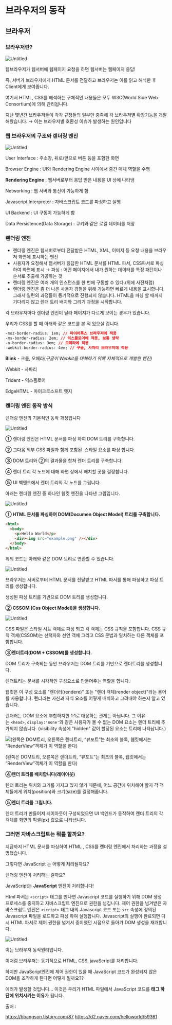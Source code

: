 # 브라우저의 동작

## 브라우저

### 브라우저란?

![Untitled](../../images/web/%EB%B8%8C%EB%9D%BC%EC%9A%B0%EC%A0%80%EC%9D%98%20%EC%9E%91%EB%8F%99%EC%9B%90%EB%A6%AC/%EB%B8%8C%EB%9D%BC%EC%9A%B0%EC%A0%80.png)

웹브라우저가 웹서버에 웹페이지 요청을 하면 웹서버는 웹페이지 응답!

즉, 서버가 브라우저에게 HTML 문서를 전달하고 브라우저는 이를 읽고 해석한 후 Client에게 보여줍니다.

여기서 HTML, CSS를 해석하는 구체적인 내용들은 모두 W3C(World Side Web Consortium)에 의해 관리됩니다.

지난 몇년간 브라우저들이 각각 규정들의 일부만 충족해 각 브라우저별 확장기능을 개발해왔습니다.
→ 이는 브라우저별 호환성 이슈가 발생하는 원인입니다

### 웹 브라우저의 구조와 렌더링 엔진

![Untitled](../../images/web/%EB%B8%8C%EB%9D%BC%EC%9A%B0%EC%A0%80%EC%9D%98%20%EC%9E%91%EB%8F%99%EC%9B%90%EB%A6%AC/%EB%A0%8C%EB%8D%94%EB%A7%81%EC%97%94%EC%A7%84%20%EA%B5%AC%EC%A1%B0.png)

User Interface : 주소창, 뒤로/앞으로 버튼 등을 포함한 화면

Browser Engine : UI와 Rendering Engine 사이에서 중간 매체 역할을 수행

**Rendering Engine** : 웹서버로부터 응답 받은 내용을 UI 상에 나타냄

Networking : 웹 서버와 통신이 가능하게 함

Javascript Interpreter : 자바스크립트 코드를 파싱하고 실행

UI Backend : UI 구동이 가능하게 함

Data Persistence(Data Storage) : 쿠키와 같은 로컬 데이터를 저장

### 렌더링 엔진

- 렌더링 엔진은 웹서버로부터 전달받은 HTML, XML, 이미지 등 요청 내용을 브라우저 화면에 표시하는 엔진
- 사용자가 요청해서 웹서버가 응답한 HTML 문서를 HTML 파서, CSS파서로 파싱하여 화면에 표시
  → 파싱 : 어떤 페이지에서 내가 원하는 데이터를 특정 패턴이나 순서로
  추출해 가공하는 것
- 렌더링 엔진은 여러 개의 인스턴스를 한 번에 구동할 수 있다.(위에 사진처럼)
- 렌더링 엔진은 좀 더 나은 사용자 경험을 위해 가능하면 빠르게 내용을 표시합니다. 그래서 일련의 과정들이 동기적으로 진행되지 않습니다. HTML을 파싱 할 때까지 기다리지 않고 렌더 트리 배치와 그리기 과정을 시작합니다.

각 브라우저마다 렌더링 엔진이 달라 페이지가 다르게 보이는 경우가 있습니다.

우리가 CSS를 할 때 아래와 같은 코드를 본 적 있으실 겁니다.

```css
-moz-border-radius: 1em; // 파이어폭스 브라우저에 적용
-ms-border-radius: 2em; // 익스플로어에 적용, 보통 생략
-o-border-radius: 3em; // 오페라에 적용
-webkit-border-radius: 4em; // 구글, 사파리 브라우저에 적용
```

**Blink** - 크롬, 오페라(_구글이 Webkit을 대체하기 위해 자체적으로 개발한 엔진)_

Webkit - 사파리

Trident - 익스플로어

EdgeHTML - 마이크로소프트 엣지

### 렌더링 엔진 동작 방식

렌더링 엔진의 기본적인 동작 과정입니다

![Untitled](../../images/web/%EB%B8%8C%EB%9D%BC%EC%9A%B0%EC%A0%80%EC%9D%98%20%EC%9E%91%EB%8F%99%EC%9B%90%EB%A6%AC/%EA%B0%84%EB%8B%A8%ED%95%9C%20%EB%A0%8C%EB%8D%94%EB%A7%81%20%EB%B0%A9%EC%8B%9D%20%EC%84%A4%EB%AA%85.png)

**①** 렌더링 엔진은 HTML 문서를 파싱 하여 DOM 트리를 구축합니다.

**②** 그다음 외부 CSS 파일과 함께 포함된  스타일 요소를 파싱 합니다.

**③** DOM 트리와 ②의 결과물을 합쳐 렌더 트리를 구축합니다.

**④** 렌더 트리 각 노드에 대해 화면 상에서 배치할 곳을 결정합니다.

**⑤** UI 백엔드에서 렌더 트리의 각 노드를 그립니다.

아래는 렌더링 엔진 중 하나인 웹킷 엔진을 나타낸 그림입니다.

![Untitled](../../images/web/%EB%B8%8C%EB%9D%BC%EC%9A%B0%EC%A0%80%EC%9D%98%20%EC%9E%91%EB%8F%99%EC%9B%90%EB%A6%AC/WebKit%20%EC%97%94%EC%A7%84.png)

**① HTML 문서를 파싱하여 DOM(Documen Object Model) 트리를 구축합니다.**

```html
<html>
  <body>
    <p>Hello World</p>
    <div><img src="example.png" /></div>
  </body>
</html>
```

위의 코드는 아래와 같은 DOM 트리로 변환할 수 있습니다.

![Untitled](../../images/web/%EB%B8%8C%EB%9D%BC%EC%9A%B0%EC%A0%80%EC%9D%98%20%EC%9E%91%EB%8F%99%EC%9B%90%EB%A6%AC/DOM%20%EB%B3%80%ED%99%98.png)

브라우저는 서버로부터 HTML 문서를 전달받고 HTML 파서를 통해 파싱하고 파싱 트리를 생성합니다.

생성된 파싱 트리를 기반으로 DOM 트리를 생성합니다.

**② CSSOM (Css Object Model)을 생성합니다.**

![Untitled](../../images/web/%EB%B8%8C%EB%9D%BC%EC%9A%B0%EC%A0%80%EC%9D%98%20%EC%9E%91%EB%8F%99%EC%9B%90%EB%A6%AC/CSSOM%20%EC%98%88%EC%8B%9C.png)

CSS 파일은 스타일 시트 객체로 파싱 되고 각 객체는 CSS 규칙을 포함합니다. CSS 규칙 객체(CSSOM)는 선택자와 선언 객체 그리고 CSS 문법과 일치하는 다른 객체를 포함합니다.

**③렌더트리(DOM + CSSOM)를 생성합니다.**

DOM 트리가 구축되는 동안 브라우저는 DOM 트리를 기반으로 렌더트리를 생성합니다.

렌더트리는 문서를 시각적인 구성요소로 만들어주는 역할을 합니다.

웹킷은 이 구성 요소를 "렌더러(rendere)" 또는 "렌더 객체(render object)"라는 용어를 사용합니다. 렌더러는 자신과 자식 요소를 어떻게 배치하고 그려내야 하는지 알고 있습니다.

렌더러는 DOM 요소에 부합하지만 1:1로 대응하는 관계는 아닙니다. 그 이유는 `<head>`, `display:'none'`와 같은 사용자가 볼 수 없는 DOM 요소는 렌더 트리에 추가되지 않습니다. (visibility 속성에 "hidden" 값이 할당된 요소는 트리에 나타납니다.)

![(왼쪽은 DOM트리, 오른쪽은 렌더트리, “뷰포트”는 최초의 블록, 웹킷에서는 “RenderView”객체가 이 역할을 한다)](../../images/web/%EB%B8%8C%EB%9D%BC%EC%9A%B0%EC%A0%80%EC%9D%98%20%EC%9E%91%EB%8F%99%EC%9B%90%EB%A6%AC/%EB%A0%8C%EB%8D%94%ED%8A%B8%EB%A6%AC.png)

(왼쪽은 DOM트리, 오른쪽은 렌더트리, “뷰포트”는 최초의 블록, 웹킷에서는 “RenderView”객체가 이 역할을 한다)

**④렌더 트리를 배치합니다(레이아웃)**

렌더 트리는 위치와 크기를 가지고 있지 않기 때문에, 어느 공간에 위치해야 할지 각 객체들에게 위치(position)와 크기(size)를 결정해줍니다.

**⑤렌더 트리를 그립니다.**

렌더 트리가 만들어져 레이아웃이 구성되었으면 UI 백엔드가 동작하여 렌더 트리의 각 객체를 화면의 픽셀(px) 값으로 나타냅니다.

### 그러면 자바스크립트는 뭐를 할까요?

지금까지 HTML 문서를 파싱하여 HTML , CSS를 렌더링 엔진에서 처리하는 과정을 설명했습니다.

그렇다면 JavaScript 는 어떻게 처리될까요?

렌더링 엔진이 처리하는 걸까요?

JavaScript는 **JavaScript** 엔진이 처리합니다!

Html 파서는 `<script>` 태그를 만나면 Javascript 코드를 실행하기 위해 DOM 생성 프로세스를 중지하고 자바스크립트 엔진으로 권한을 넘깁니다. 제어 권한을 넘겨받은 자바스크립트 엔진은 `<script>` 태그 내의 Javascript 코드 또는 `src` 속성에 정의된 Javascript 파일을 로드하고 파싱 하여 실행합니다. Javascript의 실행이 완료되면 다시 HTML 파서로 제어 권한을 넘겨서 중지했던 시점으로 돌아가 DOM 생성을 재개합니다.

![Untitled](../../images/web/%EB%B8%8C%EB%9D%BC%EC%9A%B0%EC%A0%80%EC%9D%98%20%EC%9E%91%EB%8F%99%EC%9B%90%EB%A6%AC/JS%20%EC%97%94%EC%A7%84%20%EC%B2%98%EB%A6%AC%20%EC%84%A4%EB%AA%85.png)

이는 브라우저 동작원리입니다.

이처럼 브라우저는 동기적으로 HTML, CSS, javaScript를 처리합니다.

하지만 JavaScript엔진에 제어 권한이 있을 때 JavaScript 코드가 완성되지 않은 DOM을 조작하게 된다면 어떻게 될까요??

에러가 발생할 것입니다…
이것은 우리가 HTML 파일에서 JavaScript 코드를
**<body> 태그 하단에 위치시키는 이유**가 됩니다.

출처 :

https://bbangson.tistory.com/87
https://d2.naver.com/helloworld/59361
